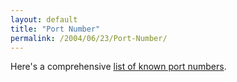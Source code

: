 ```yaml
---
layout: default
title: "Port Number"
permalink: /2004/06/23/Port-Number/
---
```


<P>Here's a comprehensive <A class="" href="http://www.bekkoame.ne.jp/~s_ita/port/port1-99.html" target=_blank>list of known port numbers</A>.</P>
